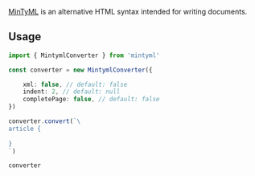[MinTyML](https://youngspe.github.io/mintyml/)
is an alternative HTML syntax intended for writing documents.

## Usage

```ts
import { MintymlConverter } from 'mintyml'

const converter = new MintymlConverter({

    xml: false, // default: false
    indent: 2, // default: null
    completePage: false, // default: false
})

converter.convert(`\
article {
    
}
`)

converter
```